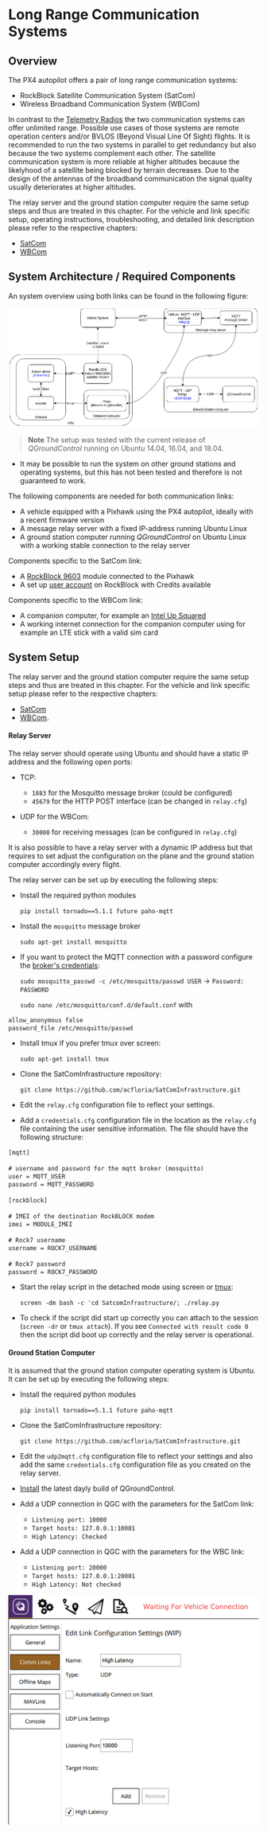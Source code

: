 # Long Range Communication Systems
## Overview
The PX4 autopilot offers a pair of long range communication systems:

  * RockBlock Satellite Communication System (SatCom)
  * Wireless Broadband Communication System (WBCom)

In contrast to the [Telemetry Radios](../telemetry/README.md) the two communication systems can offer unlimited range. Possible use cases of those systems are remote operation centers and/or BVLOS (Beyond Visual Line Of Sight) flights. It is recommended to run the two systems in parallel to get redundancy but also because the two systems complement each other. The satellite communication system is more reliable at higher altitudes because the likelyhood of a satellite being blocked by terrain decreases. Due to the design of the antennas of the broadband communication the signal quality usually deteriorates at higher altitudes.

The relay server and the ground station computer require the same setup steps and thus are treated in this chapter. For the vehicle and link specific setup, operating instructions, troubleshooting, and detailed link description please refer to the respective chapters:

* [SatCom](../advanced_features/satcom_rockblock.md)
* [WBCom](../advanced_features/wireless_broadband_com.md)

## System Architecture / Required Components

An system overview using both links can be found in the following figure:

![System Architecture](../../assets/long_range_com/architecture.png)

> **Note** The setup was tested with the current release of *QGroundControl* running on Ubuntu 14.04, 16.04, and 18.04. 
  - It may be possible to run the system on other ground stations and operating systems, but this has not been tested and therefore is not guaranteed to work.

The following components are needed for both communication links:

* A vehicle equipped with a Pixhawk using the PX4 autopilot, ideally with a recent firmware version
* A message relay server with a fixed IP-address running Ubuntu Linux
* A ground station computer running *QGroundControl* on Ubuntu Linux with a working stable connection to the relay server

Components specific to the SatCom link:
* A [RockBlock 9603](http://www.rock7mobile.com/products-rockblock-9603) module connected to the Pixhawk
* A set up [user account](https://rockblock.rock7.com/Operations) on RockBlock with Credits available

Components specific to the WBCom link:
* A companion computer, for example an [Intel Up Squared](https://up-board.org/upsquared/specifications/)
* A working internet connection for the companion computer using for example an LTE stick with a valid sim card

## System Setup

The relay server and the ground station computer require the same setup steps and thus are treated in this chapter. For the vehicle and link specific setup please refer to the respective chapters:

* [SatCom](../advanced_features/satcom_rockblock.md)
* [WBCom](../advanced_features/wireless_broadband_com.md).

#### Relay Server

The relay server should operate using Ubuntu and should have a static IP address and the following open ports:

* TCP:
	* `1883` for the Mosquitto message broker (could be configured)
	* `45679` for the HTTP POST interface (can be changed in `relay.cfg`)

* UDP for the WBCom:
    * `30000` for receiving messages (can be configured in `relay.cfg`)

It is also possible to have a relay server with a dynamic IP address but that requires to set adjust the configuration on the plane and the ground station computer accordingly every flight.

The relay server can be set up by executing the following steps:
* Install the required python modules

    `pip install tornado==5.1.1 future paho-mqtt`

* Install the `mosquitto` message broker

    `sudo apt-get install mosquitto`

* If you want to protect the MQTT connection with a password configure the [broker's credentials](https://www.vultr.com/docs/how-to-install-mosquitto-mqtt-broker-server-on-ubuntu-16-04):

    `sudo mosquitto_passwd -c /etc/mosquitto/passwd USER` -> `Password: PASSWORD`

    `sudo nano /etc/mosquitto/conf.d/default.conf` with

```
allow_anonymous false
password_file /etc/mosquitto/passwd
```

* Install tmux if you prefer tmux over screen:

    `sudo apt-get install tmux`

* Clone the SatComInfrastructure repository:

    `git clone https://github.com/acfloria/SatComInfrastructure.git`

* Edit the `relay.cfg` configuration file to reflect your settings.

* Add a `credentials.cfg` configuration file in the location as the `relay.cfg` file containing the user sensitive information. The file should have the following structure:

```
[mqtt]

# username and password for the mqtt broker (mosquitto)
user = MQTT_USER
password = MQTT_PASSWORD

[rockblock]

# IMEI of the destination RockBLOCK modem
imei = MODULE_IMEI

# Rock7 username
username = ROCK7_USERNAME

# Rock7 password
password = ROCK7_PASSWORD
```

* Start the relay script in the detached mode using screen or [tmux](https://linuxize.com/post/getting-started-with-tmux/):
	
	`screen -dm bash -c 'cd SatcomInfrastructure/; ./relay.py`

* To check if the script did start up correctly you can attach to the session (`screen -dr` or `tmux attach`). If you see `Connected with result code 0` then the script did boot up correctly and the relay server is operational.

#### Ground Station Computer

It is assumed that the ground station computer operating system is Ubuntu. It can be set up by executing the following steps:

* Install the required python modules

    `pip install tornado==5.1.1 future paho-mqtt`

* Clone the SatComInfrastructure repository:

    `git clone https://github.com/acfloria/SatComInfrastructure.git`

* Edit the `udp2mqtt.cfg` configuration file to reflect your settings and also add the same `credentials.cfg` configuration file as you created on the relay server.

* [Install](https://docs.qgroundcontrol.com/en/getting_started/download_and_install.html) the latest dayly build of QGroundControl.

* Add a UDP connection in QGC with the parameters for the SatCom link:

    * `Listening port: 10000`
    * `Target hosts: 127.0.0.1:10001`
    * `High Latency: Checked`

* Add a UDP connection in QGC with the parameters for the WBC link:

    * `Listening port: 20000`
    * `Target hosts: 127.0.0.1:20001`
    * `High Latency: Not checked`

![High Latency Link Settings](../../assets/long_range_com/linksettings.png)

